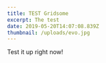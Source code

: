 ```yaml
---
title: TEST Gridsome
excerpt: The test
date: 2019-05-20T14:07:08.839Z
thumbnail: /uploads/evo.jpg
---
```

Test it up right now!
